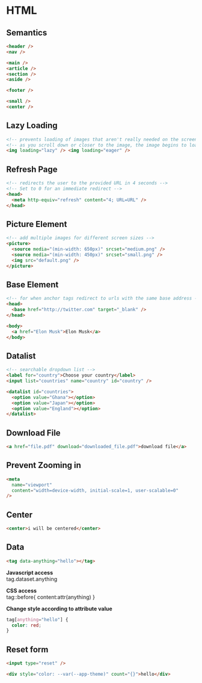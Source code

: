 # HTML

## Semantics

```html
<header />
<nav />

<main />
<article />
<section />
<aside />

<footer />

<small />
<center />
```

## Lazy Loading

```html
<!-- prevents loading of images that aren't really needed on the screen immediately -->
<!-- as you scroll down or closer to the image, the image begins to load -->
<img loading="lazy" /> <img loading="eager" />
```

## Refresh Page

```html
<!-- redirects the user to the provided URL in 4 seconds -->
<!-- Set to 0 for an immediate redirect -->
<head>
  <meta http-equiv="refresh" content="4; URL=URL" />
</head>
```

## Picture Element

```html
<!-- add multiple images for different screen sizes -->
<picture>
  <source media="(min-width: 650px)" srcset="medium.png" />
  <source media="(min-width: 450px)" srcset="small.png" />
  <img src="default.png" />
</picture>
```

## Base Element

```html
<!-- for when anchor tags redirect to urls with the same base address -->
<head>
  <base href="http://twitter.com" target="_blank" />
</head>

<body>
  <a href="Elon Musk">Elon Musk</a>
</body>
```

## Datalist

```html
<!-- searchable dropdown list -->
<label for="country">Choose your country</label>
<input list="countries" name="country" id="country" />

<datalist id="countries">
  <option value="Ghana"></option>
  <option value="Japan"></option>
  <option value="England"></option>
</datalist>
```

## Download File

```html
<a href="file.pdf" download="downloaded_file.pdf">download file</a>
```

## Prevent Zooming in

```html
<meta
  name="viewport"
  content="width=device-width, initial-scale=1, user-scalable=0"
/>
```

## Center

```html
<center>i will be centered</center>
```

## Data

```html
<tag data-anything="hello"></tag>
```

**Javascript access**  
tag.dataset.anything

**CSS access**  
tag::before{ content:attr(anything) }

**Change style according to attribute value**

```css
tag[anything="hello"] {
  color: red;
}
```

## Reset form

```html
<input type="reset" />
```

```html
<div style="color: --var(--app-theme)" count="{}">hello</div>
```
